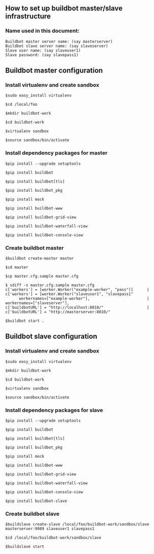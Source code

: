 ## How to set up buildbot master/slave infrastructure

### Name used in this document:

    Buildbot master server name: (say masterserver)
    Buildbot slave server name: (say slaveserver)
    Slave user name: (say slaveuser1)
    Slave password: (say slavepass1)

## Buildbot master configuration

### Install virtualenv and create sandbox 

    $sudo easy_install virtualenv

    $cd /local/foo
    
    $mkdir buildbot-work

    $cd buildbot-work

    $virtualenv sandbox

    $source sandbox/bin/activate

### Install dependency packages for master

    $pip install --upgrade setuptools

    $pip install buildbot

    $pip install buildbot[tls]

    $pip install buildbot_pkg

    $pip install mock

    $pip install buildbot-www

    $pip install buildbot-grid-view

    $pip install buildbot-waterfall-view

    $pip install buildbot-console-view

### Create buildbot master

    $buildbot create-master master

    $cd master

    $cp master.cfg.sample master.cfg
    
    $ sdiff -s master.cfg.sample master.cfg
    c['workers'] = [worker.Worker("example-worker", "pass")]      | c['workers'] = [worker.Worker("slaveuser1", "slavepass1"
          workernames=["example-worker"],                         |       workernames=["slaveserver"],
    c['buildbotURL'] = "http://localhost:8010/"                   | c['buildbotURL'] = "http://masterserver:8010/"

    $buildbot start .


## Buildbot slave configuration

### Install virtualenv and create sandbox 

    $sudo easy_install virtualenv

    $mkdir buildbot-work

    $cd buildbot-work

    $virtualenv sandbox

    $source sandbox/bin/activate

### Install dependency packages for slave

    $pip install --upgrade setuptools

    $pip install buildbot

    $pip install buildbot[tls]

    $pip install buildbot_pkg

    $pip install mock

    $pip install buildbot-www

    $pip install buildbot-grid-view

    $pip install buildbot-waterfall-view

    $pip install buildbot-console-view
    
    $pip install buildbot-slave
 
### Create buildbot slave

    $buildslave create-slave /local/foo/buildbot-work/sandbox/slave masterserver:9989 slaveuser1 slavepass1
    
    $cd /local/foo/buildbot-work/sandbox/slave
    
    $buildslave start
    
